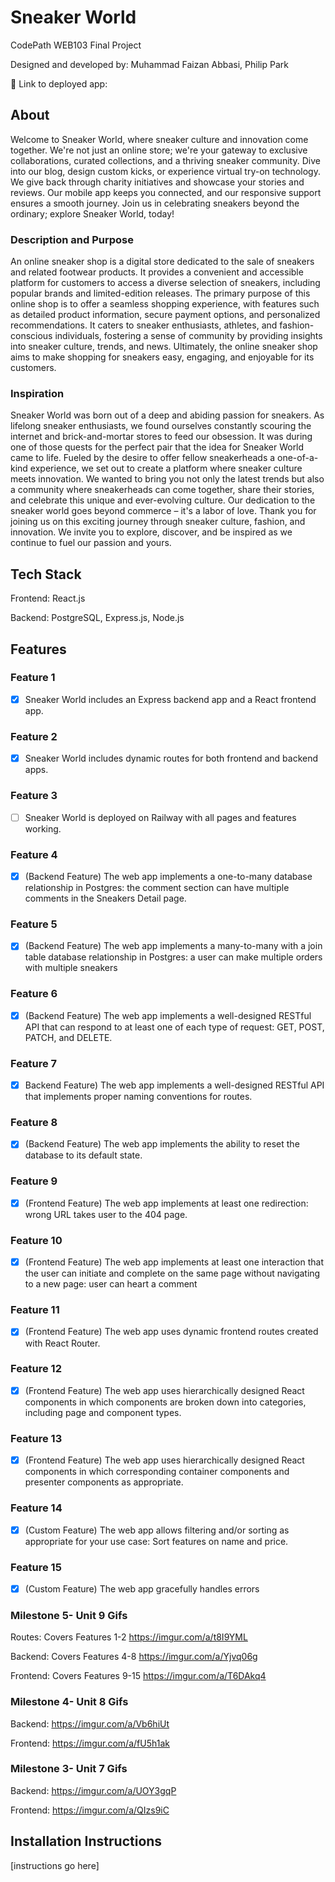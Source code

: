 # Sneaker World

CodePath WEB103 Final Project

Designed and developed by: Muhammad Faizan Abbasi, Philip Park

🔗 Link to deployed app:

## About
Welcome to Sneaker World, where sneaker culture and innovation come together. We're not just an online store; we're your gateway to exclusive collaborations, curated collections, and a thriving sneaker community. Dive into our blog, design custom kicks, or experience virtual try-on technology. We give back through charity initiatives and showcase your stories and reviews. Our mobile app keeps you connected, and our responsive support ensures a smooth journey. Join us in celebrating sneakers beyond the ordinary; explore Sneaker World, today!
### Description and Purpose

An online sneaker shop is a digital store dedicated to the sale of sneakers and related footwear products. It provides a convenient and accessible platform for customers to access a diverse selection of sneakers, including popular brands and limited-edition releases. The primary purpose of this online shop is to offer a seamless shopping experience, with features such as detailed product information, secure payment options, and personalized recommendations. It caters to sneaker enthusiasts, athletes, and fashion-conscious individuals, fostering a sense of community by providing insights into sneaker culture, trends, and news. Ultimately, the online sneaker shop aims to make shopping for sneakers easy, engaging, and enjoyable for its customers.

### Inspiration
Sneaker World was born out of a deep and abiding passion for sneakers. As lifelong sneaker enthusiasts, we found ourselves constantly scouring the internet and brick-and-mortar stores to feed our obsession. It was during one of those quests for the perfect pair that the idea for Sneaker World came to life. Fueled by the desire to offer fellow sneakerheads a one-of-a-kind experience, we set out to create a platform where sneaker culture meets innovation. We wanted to bring you not only the latest trends but also a community where sneakerheads can come together, share their stories, and celebrate this unique and ever-evolving culture. Our dedication to the sneaker world goes beyond commerce – it's a labor of love. Thank you for joining us on this exciting journey through sneaker culture, fashion, and innovation. We invite you to explore, discover, and be inspired as we continue to fuel our passion and yours.

## Tech Stack

Frontend: React.js

Backend: PostgreSQL, Express.js, Node.js

## Features
### Feature 1
- [x] Sneaker World includes an Express backend app and a React frontend app.

### Feature 2
- [x] Sneaker World includes dynamic routes for both frontend and backend apps.

### Feature 3
- [ ] Sneaker World is deployed on Railway with all pages and features working.

### Feature 4    
- [X] (Backend Feature) The web app implements a one-to-many database relationship in Postgres: the comment section can have multiple comments in the Sneakers Detail page.

### Feature 5
- [X] (Backend Feature) The web app implements a many-to-many with a join table database relationship in Postgres: a user can make multiple orders with multiple sneakers

### Feature 6
- [X] (Backend Feature) The web app implements a well-designed RESTful API that can respond to at least one of each type of request: GET, POST, PATCH, and DELETE.
      
### Feature 7
- [x] Backend Feature) The web app implements a well-designed RESTful API that implements proper naming conventions for routes.

### Feature 8
- [X] (Backend Feature) The web app implements the ability to reset the database to its default state.

### Feature 9
- [x] (Frontend Feature) The web app implements at least one redirection: wrong URL takes user to the 404 page.

### Feature 10
- [x] (Frontend Feature) The web app implements at least one interaction that the user can initiate and complete on the same page without navigating to a new page: user can heart a comment

### Feature 11
- [x] (Frontend Feature) The web app uses dynamic frontend routes created with React Router.

### Feature 12
- [x] (Frontend Feature) The web app uses hierarchically designed React components in which components are broken down into categories, including page and component types.

### Feature 13
- [x] (Frontend Feature) The web app uses hierarchically designed React components in which corresponding container components and presenter components as appropriate.

### Feature 14
- [x] (Custom Feature) The web app allows filtering and/or sorting as appropriate for your use case: Sort features on name and price.

### Feature 15
- [X] (Custom Feature) The web app gracefully handles errors

### Milestone 5- Unit 9 Gifs

Routes: Covers Features 1-2
https://imgur.com/a/t8I9YML

Backend: Covers Features 4-8
https://imgur.com/a/Yjvq06g

Frontend: Covers Features 9-15
https://imgur.com/a/T6DAkq4

### Milestone 4- Unit 8 Gifs

Backend: https://imgur.com/a/Vb6hiUt

Frontend: https://imgur.com/a/fU5h1ak

### Milestone 3- Unit 7 Gifs

Backend: https://imgur.com/a/UOY3gqP

Frontend: https://imgur.com/a/QIzs9iC



## Installation Instructions

[instructions go here]
